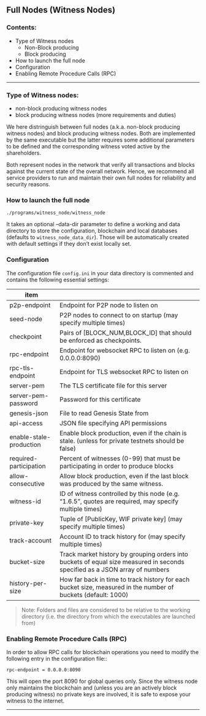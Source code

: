 ## Full Nodes (Witness Nodes)

### Contents: 
- Type of Witness nodes
   - Non-Block producing
   - Block producing
- How to launch the full node
- Configuration
- Enabling Remote Procedure Calls (RPC)

***

### Type of Witness nodes:

* non-block producing witness nodes
* block producing witness nodes (more requirements and duties)

We here distringuish between full nodes (a.k.a. non-block producing witness nodes) and block producing witness nodes. Both are implemented by the same executable but the latter requires some additional parameters to be defined and the corresponding witness voted active by the shareholders.

Both represent nodes in the network that verify all transactions and blocks against the current state of the overall network. Hence, we recommend all service providers to run and maintain their own full nodes for reliability and security reasons.

### How to launch the full node

    ./programs/witness_node/witness_node

It takes an optional –data-dir parameter to define a working and data directory to store the configuration, blockchain and local databases (defaults to `witness_node_data_dir`). Those will be automatically created with default settings if they don’t exist locally set.

### Configuration

The configuration file `config.ini` in your data directory is commented and contains the following essential settings:

| item |     |
|------|--------|
| p2p-endpoint | Endpoint for P2P node to listen on |
| seed-node | P2P nodes to connect to on startup (may specify multiple times) |
| checkpoint | Pairs of [BLOCK_NUM,BLOCK_ID] that should be enforced as checkpoints. |
| rpc-endpoint | Endpoint for websocket RPC to listen on (e.g. 0.0.0.0:8090) |
| rpc-tls-endpoint | Endpoint for TLS websocket RPC to listen on |
| server-pem | The TLS certificate file for this server |
| server-pem-password  |Password for this certificate  |
| genesis-json | File to read Genesis State from |
| api-access | JSON file specifying API permissions |
| enable-stale-production | Enable block production, even if the chain is stale. (unless for private testnets should be false) |
| required-participation | Percent of witnesses (0-99) that must be participating in order to produce blocks |
| allow-consecutive | Allow block production, even if the last block was produced by the same witness. |
| witness-id  | ID of witness controlled by this node (e.g. “1.6.5”, quotes are required, may specify multiple times) |
| private-key | Tuple of [PublicKey, WIF private key] (may specify multiple times) |
| track-account | Account ID to track history for (may specify multiple times) |
| bucket-size | Track market history by grouping orders into buckets of equal size measured in seconds specified as a JSON array of numbers |
| history-per-size | How far back in time to track history for each bucket size, measured in the number of buckets (default: 1000) |

> Note: Folders and files are considered to be relative to the working directory (i.e. the directory from which the executables are launched from)


### Enabling Remote Procedure Calls (RPC)

In order to allow RPC calls for blockchain operations you need to modify the following entry in the configuration file::

    rpc-endpoint = 0.0.0.0:8090

This will open the port 8090 for global queries only. Since the witness node only maintains the blockchain and (unless you are an actively block producing witness) no private keys are involved, it is safe to expose your witness to the internet.

---



